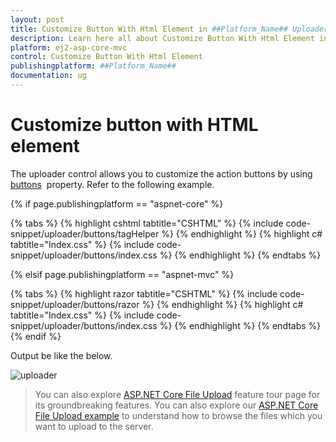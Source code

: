 ```yaml
---
layout: post
title: Customize Button With Html Element in ##Platform_Name## Uploader Component
description: Learn here all about Customize Button With Html Element in Syncfusion ##Platform_Name## Uploader component and more.
platform: ej2-asp-core-mvc
control: Customize Button With Html Element
publishingplatform: ##Platform_Name##
documentation: ug
---
```



# Customize button with HTML element

The uploader control allows you to customize the action buttons by using [buttons](https://help.syncfusion.com/cr/aspnetcore-js2/Syncfusion.EJ2.Inputs.Uploader.html#Syncfusion_EJ2_Inputs_Uploader_Buttons) &nbsp;property. Refer to the following example.

{% if page.publishingplatform == "aspnet-core" %}

{% tabs %}
{% highlight cshtml tabtitle="CSHTML" %}
{% include code-snippet/uploader/buttons/tagHelper %}
{% endhighlight %}
{% highlight c# tabtitle="Index.css" %}
{% include code-snippet/uploader/buttons/index.css %}
{% endhighlight %}
{% endtabs %}

{% elsif page.publishingplatform == "aspnet-mvc" %}

{% tabs %}
{% highlight razor tabtitle="CSHTML" %}
{% include code-snippet/uploader/buttons/razor %}
{% endhighlight %}
{% highlight c# tabtitle="Index.css" %}
{% include code-snippet/uploader/buttons/index.css %}
{% endhighlight %}
{% endtabs %}
{% endif %}



Output be like the below.

![uploader](../images/uploader-custom-button.png)

> You can also explore [ASP.NET Core File Upload](https://www.syncfusion.com/aspnet-core-ui-controls/file-upload) feature tour page for its groundbreaking features. You can also explore our [ASP.NET Core File Upload example](https://ej2.syncfusion.com/aspnetcore/Uploader/DefaultFunctionalities#/material) to understand how to browse the files which you want to upload to the server.